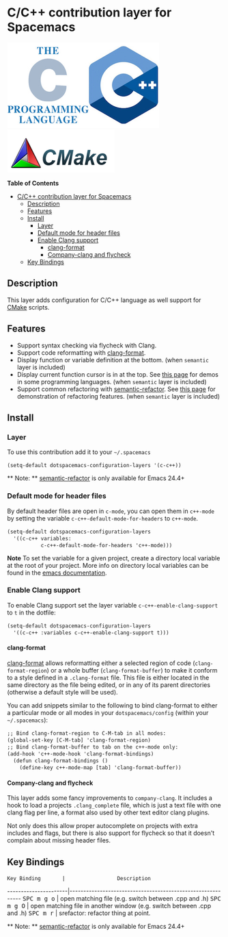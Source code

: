 # C/C++ contribution layer for Spacemacs

![cc++](img/ccpp.jpg)
![cmake](img/cmake.png)

<!-- markdown-toc start - Don't edit this section. Run M-x markdown-toc/generate-toc again -->
**Table of Contents**

- [C/C++ contribution layer for Spacemacs](#cc-contribution-layer-for-spacemacs)
    - [Description](#description)
    - [Features](#features)
    - [Install](#install)
        - [Layer](#layer)
        - [Default mode for header files](#default-mode-for-header-files)
        - [Enable Clang support](#enable-clang-support)
            - [clang-format](#clang-format)
            - [Company-clang and flycheck](#company-clang-and-flycheck)
    - [Key Bindings](#key-bindings)

<!-- markdown-toc end -->

## Description

This layer adds configuration for C/C++ language as well support for [CMake][]
scripts.

## Features

- Support syntax checking via flycheck with Clang.
- Support code reformatting with [clang-format][].
- Display function or variable definition at the bottom. (when `semantic` layer is included)
- Display current function cursor is in at the top. See [this page][stickyfunc-demos]
for demos in some programming languages. (when `semantic` layer is included)
- Support common refactoring with [semantic-refactor][]. See [this page][srefactor-demos]
for demonstration of refactoring features. (when `semantic` layer is included)

## Install

### Layer

To use this contribution add it to your `~/.spacemacs`

```elisp
(setq-default dotspacemacs-configuration-layers '(c-c++))
```

** Note: ** [semantic-refactor][] is only available for Emacs 24.4+

### Default mode for header files

By default header files are open in `c-mode`, you can open them in `c++-mode`
by setting the variable `c-c++-default-mode-for-headers` to `c++-mode`.

```elisp
(setq-default dotspacemacs-configuration-layers
  '((c-c++ variables:
           c-c++-default-mode-for-headers 'c++-mode)))
```

**Note** To set the variable for a given project, create a directory local
variable at the root of your project. More info on directory local variables
can be found in the [emacs documentation][dir-locals].

### Enable Clang support

To enable Clang support set the layer variable `c-c++-enable-clang-support`
to `t` in the dotfile:

```elisp
(setq-default dotspacemacs-configuration-layers
  '((c-c++ :variables c-c++-enable-clang-support t)))
```

#### clang-format

[clang-format][] allows reformatting either a selected region of code
(`clang-format-region`) or a whole buffer (`clang-format-buffer`) to make it
conform to a style defined in a `.clang-format` file. This file is either
located in the same directory as the file being edited, or in any of its parent
directories (otherwise a default style will be used).

You can add snippets similar to the following to bind clang-format to either a
particular mode or all modes in your `dotspacemacs/config` (within your
`~/.spacemacs`):

```elisp
;; Bind clang-format-region to C-M-tab in all modes:
(global-set-key [C-M-tab] 'clang-format-region)
;; Bind clang-format-buffer to tab on the c++-mode only:
(add-hook 'c++-mode-hook 'clang-format-bindings)
  (defun clang-format-bindings ()
    (define-key c++-mode-map [tab] 'clang-format-buffer))
```

#### Company-clang and flycheck

This layer adds some fancy improvements to `company-clang`.
It includes a hook to load a projects `.clang_complete` file, which is
just a text file with one clang flag per line, a format also used by
other text editor clang plugins.

Not only does this allow proper autocomplete on projects with extra
includes and flags, but there is also support for flycheck so that it
doesn't complain about missing header files.

## Key Bindings

    Key Binding       |                 Description
----------------------|------------------------------------------------------------
<kbd>SPC m g o</kbd>  | open matching file (e.g. switch between .cpp and .h)
<kbd>SPC m g O</kbd>  | open matching file in another window (e.g. switch between .cpp and .h)
<kbd>SPC m r</kbd>    | srefactor: refactor thing at point.

** Note: ** [semantic-refactor][] is only available for Emacs 24.4+

[CMake]: http://www.cmake.org/
[semantic-refactor]: https://github.com/tuhdo/semantic-refactor
[srefactor-demos]: https://github.com/tuhdo/semantic-refactor/blob/master/srefactor-demos/demos.org
[stickyfunc-demos]: https://github.com/tuhdo/semantic-stickyfunc-enhance
[clang-format]: http://clang.llvm.org/docs/ClangFormat.html
[dir-locals]: http://www.gnu.org/software/emacs/manual/html_node/elisp/Directory-Local-Variables.html
